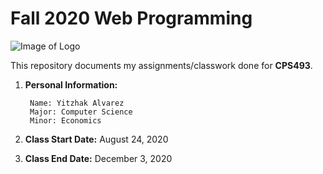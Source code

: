 # Fall 2020 Web Programming

![Image of Logo](https://www.newpaltz.edu/media/identity/logos/newpaltzlogo.jpg)

This repository documents my assignments/classwork done for **CPS493**.

1. **Personal Information:**

        Name: Yitzhak Alvarez
        Major: Computer Science
        Minor: Economics
        
2. **Class Start Date:** August 24, 2020
3. **Class End Date:** December 3, 2020

